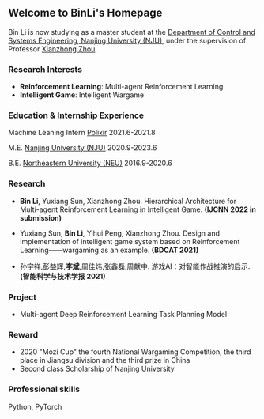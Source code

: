 ## Welcome to BinLi's Homepage
Bin Li is now studying as a master student at the [Department of Control and Systems Engineering, Nanjing University (NJU)](https://sme.nju.edu.cn/main.htm), under the supervision of Professor [Xianzhong Zhou](https://sme.nju.edu.cn/zxz/list.htm).
### Research Interests
- **Reinforcement Learning**: Multi-agent Reinforcement Learning
- **Intelligent Game**: Intelligent Wargame

### Education & Internship Experience
Machine Leaning Intern [Polixir](http://polixir.ai/)   2021.6-2021.8

M.E. [Nanjing University (NJU)](https://www.nju.edu.cn/main.htm)   2020.9-2023.6

B.E. [Northeastern University (NEU)](http://www.neu.edu.cn/)   2016.9-2020.6

### Research
- **Bin Li**, Yuxiang Sun, Xianzhong Zhou. Hierarchical Architecture for Multi-agent Reinforcement Learning in Intelligent Game. **(IJCNN 2022 in submission)**

- Yuxiang Sun, **Bin Li**, Yihui Peng, Xianzhong Zhou. Design and implementation of intelligent game system based on Reinforcement Learning——wargaming as an example. **(BDCAT 2021)**

- 孙宇祥,彭益辉,**李斌**,周佳炜,张鑫磊,周献中. 游戏AI：对智能作战推演的启示.**(智能科学与技术学报 2021)**

### Project
- Multi-agent Deep Reinforcement Learning Task Planning Model

### Reward
- 2020 "Mozi Cup" the fourth National Wargaming Competition, the third place in Jiangsu division and the third prize in China
- Second class Scholarship of Nanjing University

### Professional skills
Python, PyTorch
